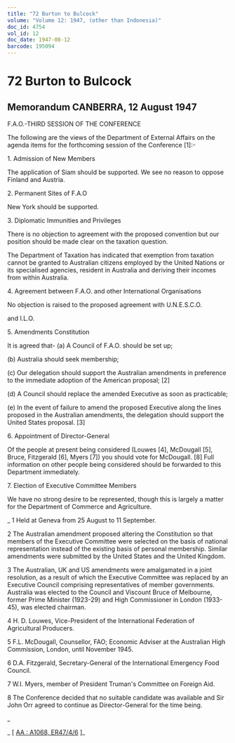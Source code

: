 ```yaml
---
title: "72 Burton to Bulcock"
volume: "Volume 12: 1947, (other than Indonesia)"
doc_id: 4754
vol_id: 12
doc_date: 1947-08-12
barcode: 195094
---
```


# 72 Burton to Bulcock

## Memorandum CANBERRA, 12 August 1947

F.A.O.-THIRD SESSION OF THE CONFERENCE

The following are the views of the Department of External Affairs on the agenda items for the forthcoming session of the Conference [1]:-

1\. Admission of New Members

The application of Siam should be supported. We see no reason to oppose Finland and Austria.

2\. Permanent Sites of F.A.O

New York should be supported.

3\. Diplomatic Immunities and Privileges

There is no objection to agreement with the proposed convention but our position should be made clear on the taxation question.

The Department of Taxation has indicated that exemption from taxation cannot be granted to Australian citizens employed by the United Nations or its specialised agencies, resident in Australia and deriving their incomes from within Australia.

4\. Agreement between F.A.O. and other International Organisations

No objection is raised to the proposed agreement with U.N.E.S.C.O.

and I.L.O.

5\. Amendments Constitution

It is agreed that- (a) A Council of F.A.O. should be set up;

(b) Australia should seek membership;

(c) Our delegation should support the Australian amendments in preference to the immediate adoption of the American proposal; [2]

(d) A Council should replace the amended Executive as soon as practicable;

(e) In the event of failure to amend the proposed Executive along the lines proposed in the Australian amendments, the delegation should support the United States proposal. [3]

6\. Appointment of Director-General

Of the people at present being considered (Louwes [4], McDougall [5], Bruce, Fitzgerald [6], Myers [7]) you should vote for McDougall. [8] Full information on other people being considered should be forwarded to this Department immediately.

7\. Election of Executive Committee Members

We have no strong desire to be represented, though this is largely a matter for the Department of Commerce and Agriculture.

_ 1 Held at Geneva from 25 August to 11 September.

2 The Australian amendment proposed altering the Constitution so that members of the Executive Committee were selected on the basis of national representation instead of the existing basis of personal membership. Similar amendments were submitted by the United States and the United Kingdom.

3 The Australian, UK and US amendments were amalgamated in a joint resolution, as a result of which the Executive Committee was replaced by an Executive Council comprising representatives of member governments. Australia was elected to the Council and Viscount Bruce of Melbourne, former Prime Minister (1923-29) and High Commissioner in London (1933-45), was elected chairman.

4 H. D. Louwes, Vice-President of the International Federation of Agricultural Producers.

5 F.L. McDougall, Counsellor, FAO; Economic Adviser at the Australian High Commission, London, until November 1945.

6 D.A. Fitzgerald, Secretary-General of the International Emergency Food Council.

7 W.I. Myers, member of President Truman's Committee on Foreign Aid.

8 The Conference decided that no suitable candidate was available and Sir John Orr agreed to continue as Director-General for the time being.

_

_ [ [AA : A1068, ER47/4/6](http://www.naa.gov.au/cgi-bin/Search?O=I&Number=195094) ]_
